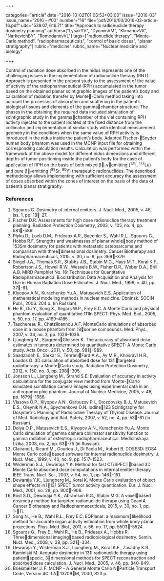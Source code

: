 +++

categories="article"
date="2016-10-02T01:06:53+03:00"
issue="2016-03"
issue_name="2016 - #03"
number="16"
file="pdf/2016/03/2016-03-article-16.pdf"
udc="539.07, 616.71"
title="Approach to radionuclide therapy dosimetry planning"
authors=["LysakYV", "DyominVM", "KlimanovVA", "NarkevichBY", "RomodanovVL"]
tags=["radionuclide therapy", "Monte-Carlo method", "radiopharmaceuticals", "control of basic doses", "planar stratigraphy"]
rubric="medicine"
rubric_name="Nuclear medicine and biology"

+++

Control of radiation dose absorbed in the nidus represents one of the challenging issues in the implementation of radionuclide therapy (RNT). 
Approach is presented in the present study to the assessment of the value of activity of the radiopharmaceutical (RPH) accumulated in the tumor based on the obtained planar scintigraphic images of the patient’s body and calculation of radiation transfer by Monte-Carlo method taking into account the processes of absorption and scattering in the patient’s biological tissues and elements of the gammachamber structure. 
The phases in the obtaining the required data included simulation of scintigraphic study in the gammachamber of the vial containing RPH activity injected to the patient located at the fixed distance from the collimator and implementation of similar study with identical measurement geometry in the conditions when the same value of RPH activity is introduced in the nidus inside the patient’s body. 
Adapted Fischer-Snyder human body phantom was used in the MCNP input file for obtaining corresponding calculation results. 
Calculation was performed within the framework of the above model for different nidus dimensions and different depths of tumor positioning inside the patient’s body for the case of application of RPH on the basis of both mixed β-γemitting (<sup>131</sup>I, <sup>177</sup>Lu) and pure β-emitting (<sup>89</sup>Sr, <sup>90</sup>Y) therapeutic radionuclides. 
The described methodology allows implementing with sufficient accuracy the assessment of doses absorbed within the zones of interest on the basis of the data of patient’s planar stratigraphy.

### References

1. Sgouros G. Dosimetry of internal emitters. J. Nucl. Med., 2005, v. 46, iss. 1, pp. 18-27.
2. Fischer D.R. Assessments for high dose radionuclide therapy treatment planning. Radiation Protection Dosimetry, 2003, v. 105, no. 4, pp. 581-586.
3. Plyku D., Loeb D.M., Prideaux A.R., Baechler S., Wahl R.L., Sgouros G., Hobbs R.F. Strengths and weaknesses of planar wholebody method of 153Sm dosimetry for patients with metastatic osteosarcoma and comparison with threedimensional dosimetry. Cancer Biotherapy and Radiopharmaceuticals, 2015, v. 30, no. 9, pp. 369-379.
4. Siegel J.A., Thomas S.R., Stubbs J.B., Stabin M.G., Hays M.T., Koral K.F., Robertson J.S., Howell R.W., Wessels B.W., Fisher D.R., Weber D.A., Brill A.B. MIRD Pamphlet No. 16: Techniques for Quantitative Radiopharmaceutical Biodistribution Data Acquisition and Analysis for Use in Human Radiation Dose Estimates. J. Nucl. Med., 1999, v. 40, pp. 37-61.
5. Klyopov A.N., Kurachenko Yu.A., Matusevich E.S. Application of mathematical modeling methods in nuclear medicine. Obninsk. SOCIN Publ., 2006. 204 p. (in Russian).
6. He B., Du Y., Song X., Segars W.P., Frey E.C. A Monte Carlo and physical phantom evaluation of quantitative 111In SPECT. Phys. Med. Biol., 2005, v. 50, no. 17, pp. 4169–4185.
7. Taschereau R., Chatziioannou A.F. MonteCarlo simulations of absorbed dose in a mouse phantom from 18uorine compounds. Med. Phys., 2007, v. 34, no. 3, pp. 1026–1036.
8. Ljungberg M., SjogreenGleisner K. The accuracy of absorbed dose estimates in tumours determined by quantitative SPECT: A Monte Carlo study. Acta Oncol, 2011, v. 50, pp. 981-989.
9. Saadzadeh E., Sarkar S., TehraniFard A.A., Ay M.R., Khosravi H.R., Loudos G. 3D calculation of absorbed dose for 131Itargeted radiotherapy: a MonteCarlo study. Radiation Protection Dosimetry, 2012, v. 150, no. 3, pp. 298-305.
10. Jonsson L., Ljungberg M., Strand S.E. Evaluation of accuracy in activity calculations for the conjugate view method from Monte-Carlo simulated scintillation camera images using experimental data in an anthropomorphic phantom. Journal of Nuclear Medicine, 2005, v. 46, pp. 1679-1686.
11. Vlasova O.P., Klyopov A.N., Garbuzov P.I., Drozdovsky B.J., Matusevich E.S., Oleynik N.A., Spychenkova O.N. Iodine123 Scintigraphy for Dosymetric Planning of Radioiodine Therapy of Thyroid Disease. Journal of Med. Radiology and Rad. Safety, 2007, v. 52, no. 4, pp. 53-61 (in Russian).
12. Dolya O.P., Matusevich E.S., Klyopov A.N., Kurachenko Yu.A. Monte Carlo simulation of gamma camera collimator sensitivity function to gamma radiation of osteotropic radiopharmaceutical. Medicinskaya fizika, 2008, no. 2, pp. 63-75 (in Russian).
13. Clairand I., Ricard M., Gouriou J., Di Paola M., Aubert B. DOSE3D: EGS4 Monte Carlo codebased software for internal radionuclide dosimetry. J. Nucl. Med., 1999, v. 40, no. 9, pp. 1517–1523.
14. Wilderman S.J., Dewaraja Y.K. Method for fast CT/SPECTbased 3D Monte Carlo absorbed dose computations in internal emitter therapy. IEEE Trans. Nucl. Sci., 2007, v. 54, no. 1, pp. 146-151.
15. Dewaraja Y.K., Ljungberg M., Koral K. Monte Carlo evaluation of object shape effects in I131 SPECT tumor activity quantication. Eur. J. Nucl. Med., 2001, no. 28, pp. 900-906.
16. Kost S.D., Dewaraja Y.K., Abramson R.G., Stabin M.G. A voxelbased dosimetry method for targeted radionuclide therapy using Geant4. Cancer Biotherapy and Radiopharmaceuticals, 2015, v. 30, no. 1, pp. 1-11.
17. Song N., He B., Wahl R.L., Frey E.C. EQPlanar: a maximumlikelihood method for accurate organ activity estimation from whole body planar projections. Phys. Med. Biol., 2011, v. 56, no. 17, pp. 5503-5524.
18. Sgouros G., Frey E., Wahl R., He B., Prideaux A., Hobbs R. Threedimensional imagingbased radiobiological dosimetry. Semin. Nucl. Med., 2008, v. 38, pp. 321-334.
19. Dewaraja Y., Wilderman S.J., Ljungberg M., Koral K.F., Zasadny K.R., Kaminiski M. Accurate dosimetry in 131I radionuclide therapy using patientspecic, 3dimensional methods for SPECT reconstruction and absorbed dose calculation. J. Nucl. Med., 2005, v. 46, pp. 840–849.
20. Briesmeister J. F. MCNP – A General Monte Carlo NParticle Transport Code, Version 4C. LA 13709M, 2000, 823 p.